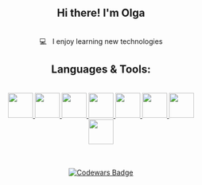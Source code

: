 <h2 align=center>Hi there! I'm Olga</h1>
<br>
<div align="center">
💻&nbsp;&nbsp;&nbsp;I enjoy learning new technologies
<br>
</div>

<h2 align=center>Languages & Tools:</h2>
<br>

<div align="center">
<a href="https://html5book.ru/html-html5/">
  <img src="https://cdn.jsdelivr.net/gh/devicons/devicon@latest/icons/html5/html5-original.svg" width="50">
</a>
<a href="https://html5book.ru/css-css3/">
  <img src="https://cdn.jsdelivr.net/gh/devicons/devicon@latest/icons/css3/css3-original.svg" width="50">
</a> 
<a href="https://262.ecma-international.org/">
  <img src="https://cdn.jsdelivr.net/gh/devicons/devicon@latest/icons/javascript/javascript-original.svg" width="50">
</a>
<a href="https://sass-lang.com/">
  <img src="https://cdn.jsdelivr.net/gh/devicons/devicon@latest/icons/sass/sass-original.svg" width="50">
</a>
<a href="https://ru.reactjs.org/">
  <img src="https://cdn.jsdelivr.net/gh/devicons/devicon@latest/icons/react/react-original-wordmark.svg" width="50">
</a>
<a href="https://www.jetbrains.com/ru-ru/webstorm/">
  <img src="https://cdn.jsdelivr.net/gh/devicons/devicon@latest/icons/webstorm/webstorm-original.svg" width="50">
</a>
<a href="https://www.figma.com/">
  <img src="https://user-images.githubusercontent.com/75899222/215489461-e2dbebf6-87d1-41a0-81b2-d29721fb5f52.png" width="50">
</a> 
<a href="https://www.postman.com/" style="display:block;margin:auto">
  <img src="https://user-images.githubusercontent.com/75899222/215488881-eb7fcebe-8634-427a-ab52-ca82ec618afe.png" width="50">
</a>
  
</div>

<br>
<br>
<p align=center>
  <a href="https://www.codewars.com/users/olhasmy">
    <img src="https://www.codewars.com/users/olhasmy/badges/large" alt="Codewars Badge">
  </a>
</p>
